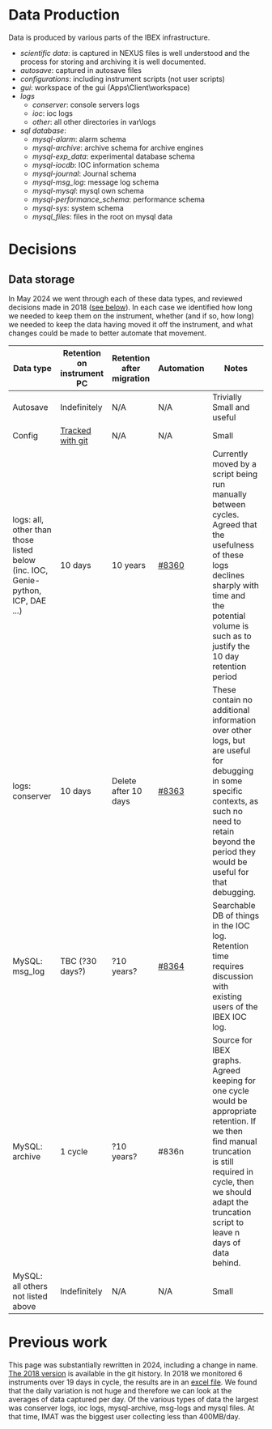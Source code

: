 # Data Production

Data is produced by various parts of the IBEX infrastructure. 

- *scientific data*: is captured in NEXUS files is well understood and the process for storing and archiving it is well documented.
- *autosave*: captured in autosave files 
- *configurations*: including instrument scripts (not user scripts)
- *gui*: workspace of the gui (Apps\Client\workspace)
- *logs*
    - *conserver*: console servers logs
    - *ioc*: ioc logs
    - *other*: all other directories in var\logs
- *sql database*:
    - *mysql-alarm*: alarm schema
    - *mysql-archive*: archive schema for archive engines
    - *mysql-exp_data*: experimental database schema
    - *mysql-iocdb*: IOC information schema
    - *mysql-journal*: Journal schema
    - *mysql-msg_log*: message log schema
    - *mysql-mysql*: mysql own schema
    - *mysql-performance_schema*: performance schema
    - *mysql-sys*: system schema
    - *mysql_files*: files in the root on mysql data

# Decisions

## Data storage

In May 2024 we went through each of these data types, and reviewed decisions made in 2018 ([see below](Data-Generation-and-Storage-on-Instrument-PCs-(NDX's)#previous-work)). In each case we identified how long we needed to keep them on the instrument, whether (and if so, how long) we needed to keep the data having moved it off the instrument, and what changes could be made to better automate that movement. 

Data type | Retention on instrument PC | Retention after migration | Automation | Notes
--------  | -------------------------- | ------------------------- | ---------- | -----
Autosave  | Indefinitely               | N/A                       | N/A        | Trivially Small and useful
Config    | [Tracked with git](Settings-and-Configurations) | N/A  | N/A        | Small
logs: all, other than those listed below (inc. IOC, Genie-python, ICP, DAE ...) | 10 days | 10 years | [#8360](https://github.com/ISISComputingGroup/IBEX/issues/8360) | Currently moved by a script being run manually between cycles. Agreed that the usefulness of these logs declines sharply with time and the potential volume is such as to justify the 10 day retention period
logs: conserver | 10 days              | Delete after 10 days      | [#8363](https://github.com/ISISComputingGroup/IBEX/issues/8363) | These contain no additional information over other logs, but are useful for debugging in some specific contexts, as such no need to retain beyond the period they would be useful for that debugging.  
MySQL: msg_log | TBC (?30 days?)       | ?10 years?                | [#8364](https://github.com/ISISComputingGroup/IBEX/issues/8364) | Searchable DB of things in the IOC log. Retention time requires discussion with existing users of the IBEX IOC log. 
MySQL: archive | 1 cycle               | ?10 years?                | #836n | Source for IBEX graphs. Agreed keeping for one cycle would be appropriate retention. If we then find manual truncation is still required in cycle, then we should adapt the truncation script to leave n days of data behind. 
MySQL: all others not listed above | Indefinitely | N/A            | N/A        | Small

# Previous work
This page was substantially rewritten in 2024, including a change in name. [The 2018 version](https://github.com/ISISComputingGroup/ibex_developers_manual/wiki/Data-Generation-and-Storage/89680073e9034ff5381470be73eacfc2daf24a40) is available in the git history. In 2018 we monitored 6 instruments over 19 days in cycle, the results are in an [excel file](design_documents/DataVolumns_resolution.xlsx). We found that the daily variation is not huge and therefore we can look at the averages of data captured per day. Of the various types of data the largest was conserver logs, ioc logs, mysql-archive, msg-logs and mysql files. At that time, IMAT was the biggest user collecting less than 400MB/day.